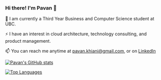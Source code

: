 ### Hi there! I'm Pavan 👋

<!--
**pkhiani/pkhiani** is a ✨ _special_ ✨ repository because its `README.md` (this file) appears on your GitHub profile.

Here are some ideas to get you started:

- 🔭 I’m currently working on ...
- 🌱 I’m currently learning ...
- 👯 I’m looking to collaborate on ...
- 🤔 I’m looking for help with ...
- 💬 Ask me about ...
- 📫 How to reach me: ...
- 😄 Pronouns: ...
- ⚡ Fun fact: ...
-->

🔭 I am currently a Third Year Business and Computer Science student at UBC. 

⚡ I have an interest in cloud architecture, technology consulting, and product management.

📫 You can reach me anytime at pavan.khiani@gmail.com, or on [LinkedIn](https://www.linkedin.com/in/pavan-khiani/)

[![Pavan's GitHub stats](https://github-readme-stats.vercel.app/api?username=pkhiani&show_icons=true&theme=buefy&hide=contribs,prs)](https://github.com/anuraghazra/github-readme-stats)

[![Top Languages](https://github-readme-stats.vercel.app/api/top-langs/?username=pkhiani&layout=compact)](https://github.com/anuraghazra/github-readme-stats)



